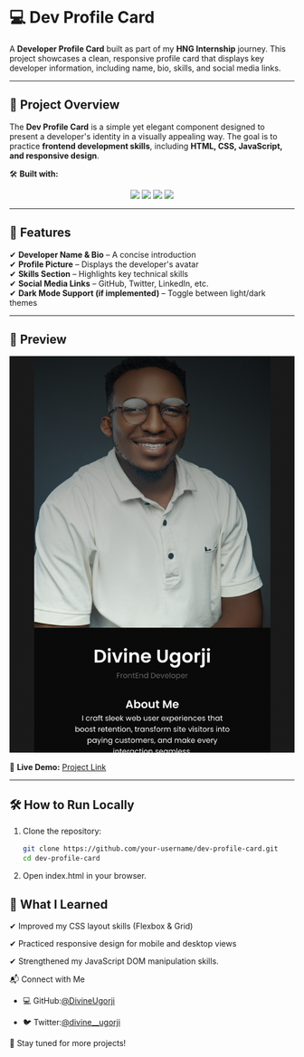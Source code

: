 # 💻 Dev Profile Card

A **Developer Profile Card** built as part of my **HNG Internship** journey. This project showcases a clean, responsive profile card that displays key developer information, including name, bio, skills, and social media links.

---

## 🚀 Project Overview

The **Dev Profile Card** is a simple yet elegant component designed to present a developer's identity in a visually appealing way. The goal is to practice **frontend development skills**, including **HTML, CSS, JavaScript, and responsive design**.

🛠️ **Built with:**

<div align="center">

![](https://img.shields.io/badge/HTML-%23E34F26?style=for-the-badge&logo=html5&logoColor=white&logoSize=36px&labelColor=%23E34F26)
![](https://img.shields.io/badge/CSS%203-%231572B6?style=for-the-badge&logo=css3&logoSize=36px&labelColor=%231572B6)
![](https://img.shields.io/badge/PRETTIER-%23F7B93E?style=for-the-badge&logo=prettier&logoColor=white&logoSize=36px&labelColor=%23F7B93E)
![](https://img.shields.io/badge/GIT-%23F05032?style=for-the-badge&logo=git&logoColor=white&logoSize=36px&labelColor=%23F05032)

</div>

---

## 📌 Features

✔ **Developer Name & Bio** – A concise introduction  
✔ **Profile Picture** – Displays the developer's avatar  
✔ **Skills Section** – Highlights key technical skills  
✔ **Social Media Links** – GitHub, Twitter, LinkedIn, etc.  
✔ **Dark Mode Support (if implemented)** – Toggle between light/dark themes

---

## 📸 Preview

![](./assets/card-design.png)

🔗 **Live Demo:** [Project Link](https://dev-profile-card-rho.vercel.app/)

---

## 🛠️ How to Run Locally

1. Clone the repository:
   ```bash
   git clone https://github.com/your-username/dev-profile-card.git
   cd dev-profile-card
   ```
2. Open index.html in your browser.

## 📖 What I Learned

✔ Improved my CSS layout skills (Flexbox & Grid)

✔ Practiced responsive design for mobile and desktop views

✔ Strengthened my JavaScript DOM manipulation skills.

📬 Connect with Me

- 💻 GitHub:[@DivineUgorji](https://github.com/DivineUgorji)

- 🐦 Twitter:[@divine\_\_ugorji](https://twitter.com/DivineUgorji)

🚀 Stay tuned for more projects!
